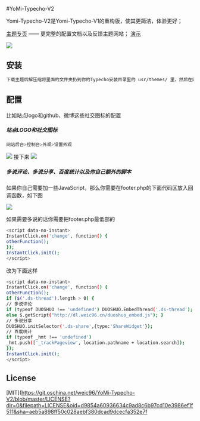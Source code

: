 #YoMi-Typecho-V2

Yomi-Typecho-V2是Yomi-Typecho-V1的重构版，使其更简洁，体验更好；

[主题专页](http://weic96.cn/project/typecho-yomi-v2/) —— 更完整的配置文档以及反馈主题网站；
[演示](http://blog.weic96.cn)

![](http://dl.weic96.cn/YoMi-Typecho/yomi-typecho-v2-pic1.png)


## 安装

```bash
下载主题后解压缩将里面的文件夹扔到你的Typecho安装目录里的 usr/themes/ 里，然后在网站后台启用；
```

## 配置

比如站点logo和github、微博这些社交图标的配置

##### 站点LOGO和社交图标

```bash
网站后台>控制台>外观>设置外观
```
![](http://dl.weic96.cn/YoMi-Typecho/yomi-typecho-v2-jc1.png)
接下来
![](http://dl.weic96.cn/YoMi-Typecho/yomi-typecho-v2-jc2.png)

##### 多说评论、多说分享、百度统计以及你自己额外的脚本
如果你自己需要加一些JavaScript，那么你需要在footer.php的下面代码区放入回调函数，如下图

![](http://dl.weic96.cn/YoMi-Typecho/yomi-typecho-v2-jc3.png)

如果需要多说的话你需要把footer.php最低部的
```bash
<script data-no-instant>
InstantClick.on('change', function() {
otherFunction();
});
InstantClick.init();
</script>
```
改为下面这样

```bash
<script data-no-instant>
InstantClick.on('change', function() {
otherFunction();
if ($('.ds-thread').length > 0) {
// 多说评论
if (typeof DUOSHUO !== 'undefined') DUOSHUO.EmbedThread('.ds-thread');
else $.getScript("http://dl.weic96.cn/duoshuo_embed.js"); }
// 多说分享
DUOSHUO.initSelector('.ds-share',{type:'ShareWidget'});
// 百度统计
if (typeof _hmt !== 'undefined')
_hmt.push(['_trackPageview', location.pathname + location.search]);
});
InstantClick.init();
</script>
```

## License

[MIT](https://git.oschina.net/weic96/YoMi-Typecho-V2/blob/master/LICENSE?dir=0&filepath=LICENSE&oid=d9854a60936634c9ad8c6b97cd10e3986ef1f511&sha=aeb5a898ff50c028aebf380dcad9dcecfa352e7f